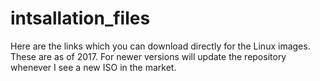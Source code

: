 # intsallation_files
Here are the links which you can download directly for the Linux images. These are as of 2017. For newer versions will update the repository whenever I see a new ISO in the market.
